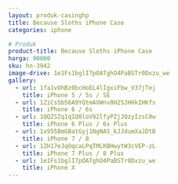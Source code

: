 ```yaml
---
layout: produk-casinghp
title: Because Sloths iPhone Case
categories: iphone

# Produk
product-title: Because Sloths iPhone Case
harga: 90000
sku: hn-3942
image-drive: 1e1Fs1bglI7pOATghO4PaBSTr0Dxzu_we
gallery:
  - url: 1fa1vOhBz0bcHoEL4lIgxiFbw_V37jTej
    title: iPhone 5 / 5s / SE
  - url: 1ZiCs5b56A9YQtmAVWnv8H2SJHHkIHKfs
    title: iPhone 6 / 6s
  - url: 1QQZSZq1qIQ0loV92lfyPZjJQzyIzsC0w
    title: iPhone 6 Plus / 6s Plus
  - url: 1x955BmGBatGyj1NgNAS_kJJdumXaJDtB
    title: iPhone 7 / 8
  - url: 1ZH17eJqOqcaLPqTMLKBHwytW3cVEP-zL
    title: iPhone 7 Plus / 8 Plus
  - url: 1e1Fs1bglI7pOATghO4PaBSTr0Dxzu_we
    title: iPhone X
---
```

